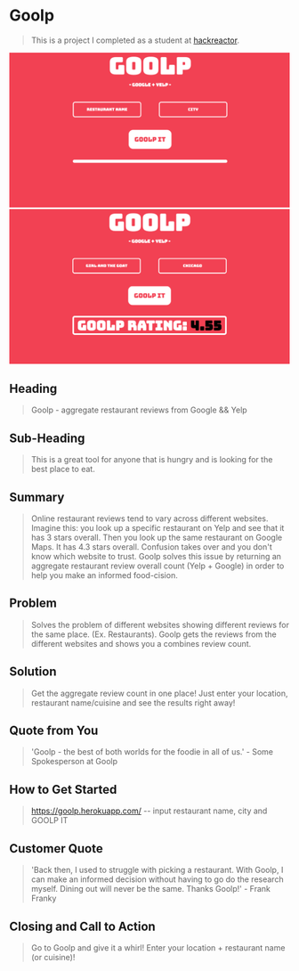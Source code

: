# Goolp #
> This is a project I completed as a student at [hackreactor](http://hackreactor.com).

![Homepage](/screenshots/shot1.png?raw=true "Homepage")
![Example Query](/screenshots/shot2.png?raw=true "Search Query")


## Heading ##
  > Goolp - aggregate restaurant reviews from Google && Yelp

## Sub-Heading ##
  > This is a great tool for anyone that is hungry and is looking for the best place to eat.

## Summary ##
  > Online restaurant reviews tend to vary across different websites. Imagine this: you look up a specific restaurant on Yelp and see that it has 3 stars overall. Then you look up the same restaurant on Google Maps. It has 4.3 stars overall. Confusion takes over and you don't know which website to trust. Goolp solves this issue by returning an aggregate restaurant review overall count (Yelp + Google) in order to help you make an informed food-cision.

## Problem ##
  > Solves the problem of different websites showing different reviews for the same place. (Ex. Restaurants). Goolp gets the reviews from the different websites and shows you a combines review count.

## Solution ##
  > Get the aggregate review count in one place! Just enter your location, restaurant name/cuisine and see the results right away!


## Quote from You ##
  > 'Goolp - the best of both worlds for the foodie in all of us.' - Some Spokesperson at Goolp

## How to Get Started ##
  > https://goolp.herokuapp.com/ -- input restaurant name, city and GOOLP IT

## Customer Quote ##
  > 'Back then, I used to struggle with picking a restaurant. With Goolp, I can make an informed decision without having to go do the research myself. Dining out will never be the same. Thanks Goolp!' - Frank Franky

## Closing and Call to Action ##
  > Go to Goolp and give it a whirl! Enter your location + restaurant name (or cuisine)!

